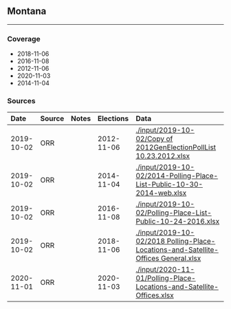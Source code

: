 ## Montana

-------------



### Coverage
- 2018-11-06
- 2016-11-08
- 2012-11-06
- 2020-11-03
- 2014-11-04


### Sources

| Date | Source | Notes | Elections | Data |
| :---|:----|:---|:---|:---|
| 2019-10-02 | ORR |  | 2012-11-06 | [./input/2019-10-02/Copy of 2012GenElectionPollList 10.23.2012.xlsx](./input/2019-10-02/Copy%20of%202012GenElectionPollList%2010.23.2012.xlsx) |
| 2019-10-02 | ORR |  | 2014-11-04 | [./input/2019-10-02/2014-Polling-Place-List-Public-10-30-2014-web.xlsx](./input/2019-10-02/2014-Polling-Place-List-Public-10-30-2014-web.xlsx) |
| 2019-10-02 | ORR |  | 2016-11-08 | [./input/2019-10-02/Polling-Place-List-Public-10-24-2016.xlsx](./input/2019-10-02/Polling-Place-List-Public-10-24-2016.xlsx) |
| 2019-10-02 | ORR |  | 2018-11-06 | [./input/2019-10-02/2018 Polling-Place-Locations-and-Satellite-Offices General.xlsx](./input/2019-10-02/2018%20Polling-Place-Locations-and-Satellite-Offices%20General.xlsx) |
| 2020-11-01 | ORR |  | 2020-11-03 | [./input/2020-11-01/Polling-Place-Locations-and-Satellite-Offices.xlsx](./input/2020-11-01/Polling-Place-Locations-and-Satellite-Offices.xlsx) |
